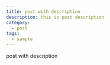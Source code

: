 ```yaml
---
title: post with description
description: this is post description
category:
  - post
tags:
  - sample
---
```


post with description